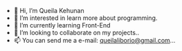 - 👋 Hi, I’m Queila Kehunan
- 👀 I’m interested in learn more about programming.
- 🌱 I’m currently learning Front-End
- 💞️ I’m looking to collaborate on my projects..
- 📫 You can send me a e-mail: queilaliborio@gmail.com...

<!---
Queila1-Kehunan/Queila1-Kehunan is a ✨ special ✨ repository because its `README.md` (this file) appears on your GitHub profile.
You can click the Preview link to take a look at your changes.
--->
